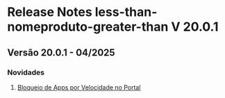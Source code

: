 # Release Notes less-than-nomeproduto-greater-than V 20.0.1

## **Versão 20.0.1 - 04/2025**


### **Novidades**

1. [Bloqueio de Apps por Velocidade no Portal](Bloqueio-De-Apps-Por-Velocidade-No-Portal.md)
